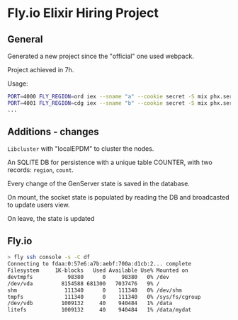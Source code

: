 # Fly.io Elixir Hiring Project

## General

Generated a new project since the "official" one used webpack.

Project achieved in 7h.

Usage:

```bash
PORT=4000 FLY_REGION=ord iex --sname "a" --cookie secret -S mix phx.server
PORT=4001 FLY_REGION=cdg iex --sname "b" --cookie secret -S mix phx.server
...
```

## Additions - changes

`Libcluster` with "localEPDM" to cluster the nodes.

An SQLITE DB for persistence with a unique table COUNTER, with two records: `region`, `count`.

Every change of the GenServer state is saved in the database.

On mount, the socket state is populated by reading the DB and broadcasted to update users view.

On leave, the state is updated

## Fly.io

```bash
> fly ssh console -s -C df
Connecting to fdaa:0:57e6:a7b:aebf:700a:d1cb:2... complete
Filesystem     1K-blocks   Used Available Use% Mounted on
devtmpfs           98380      0     98380   0% /dev
/dev/vda         8154588 681300   7037476   9% /
shm               111340      0    111340   0% /dev/shm
tmpfs             111340      0    111340   0% /sys/fs/cgroup
/dev/vdb         1009132     40    940484   1% /data
litefs           1009132     40    940484   1% /data/mydat
```
